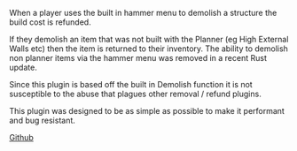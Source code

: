 When a player uses the built in hammer menu to demolish a structure the build cost is refunded.

If they demolish an item that was not built with the Planner (eg High External Walls etc) then the item is returned to their inventory. The ability to demolish non planner items via the hammer menu was removed in a recent Rust update.


Since this plugin is based off the built in Demolish function it is not susceptible to the abuse that plagues other removal / refund plugins.


This plugin was designed to be as simple as possible to make it performant and bug resistant.

[Github](https://github.com/AEtherSurfer/RustMods/blob/master/DemolishRefund.coffee)